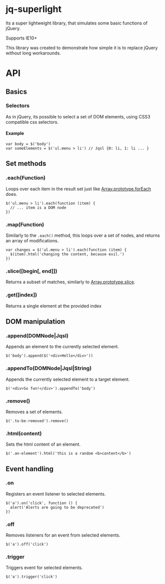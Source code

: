 # jq-superlight
Its a super lightweight library, that simulates some basic functions of jQuery.

Supports IE10+  

This library was created to demonstrate how simple it is to replace jQuery without
long workarounds.

# API

## Basics

### Selectors

As in jQuery, its possible to select a set of DOM elements, using CSS3 compatible
css selectors.

#### Example

```
var body = $('body')
var someElements = $('ul.menu > li') // Jqsl {0: li, 1: li ... }
```

## Set methods

### .each(Function)

Loops over each item in the result set just like [Array.prototype.forEach](https://developer.mozilla.org/en-US/docs/Web/JavaScript/Reference/Global_Objects/Array/forEach) does.

```
$('ul.menu > li').each(function (item) {
  // ... item is a DOM node
})
```

### .map(Function)

Similarly to the `.each()` method, this loops over a set of nodes, and returns an array of modifications.

```
var changes = $('ul.menu > li').each(function (item) {
  $(item).html('changing the content, because evil.')
})
```

### .slice([begin[, end]])

Returns a subset of matches, similarly to [Array.prototype.slice](https://developer.mozilla.org/en-US/docs/Web/JavaScript/Reference/Global_Objects/Array/slice).


### .get([index])

Returns a single element at the provided index

## DOM manipulation

### .append(DOMNode|Jqsl)

Appends an element to the currently selected element.

```
$('body').append($('<div>Hello</div>'))
```

### .appendTo(DOMNode|Jqsl|String)

Appends the currently selected element to a target element.

```
$('<div>So fun!</div>').appendTo('body')
```

### .remove()

Removes a set of elements.

```
$('.to-be-removed').remove()
```

### .html(content)

Sets the html content of an element.

```
$('.an-element').html('this is a random <b>content</b>')
```

## Event handling

### .on

Registers an event listener to selected elements.

```
$('a').on('click', function () {
  alert('Alerts are going to be deprecated')
})
```

### .off

Removes listeners for an event from selected elements.


```
$('a').off('click')
```

### .trigger

Triggers event for selected elements.

```
$('a').trigger('click')
```
